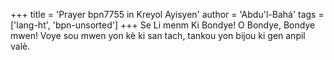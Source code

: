 +++
title = 'Prayer bpn7755 in Kreyol Ayisyen'
author = 'Abdu'l-Bahá'
tags = ['lang-ht', 'bpn-unsorted']
+++
Se Li menm Ki Bondye! O Bondye, Bondye mwen! Voye sou mwen yon kè ki san tach, tankou yon bijou ki gen anpil valè.
